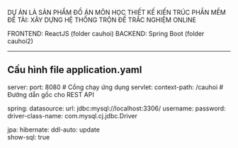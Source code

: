 DỰ ÁN LÀ SẢN PHẨM ĐỒ ÁN MÔN HỌC THIẾT KẾ KIẾN TRÚC PHẦN MỀM  
ĐỀ TÀI: XÂY DỰNG HỆ THỐNG TRỘN ĐỀ TRẮC NGHIỆM ONLINE

FRONTEND: ReactJS (folder cauhoi)
BACKEND: Spring Boot (folder cauhoi2)

-------------------------------------
Cấu hình file application.yaml
-------------------------------------
server:
  port: 8080            # Cổng chạy ứng dụng
  servlet:
    context-path: /cauhoi  # Đường dẫn gốc cho REST API

spring:
  datasource:
    url: jdbc:mysql://localhost:3306/
    username: 
    password: 
    driver-class-name: com.mysql.cj.jdbc.Driver

  jpa:
    hibernate:
      ddl-auto: update  
    show-sql: true

